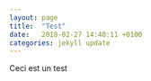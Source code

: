 ```yaml
---
layout: page
title:  "Test"
date:   2018-02-27 14:40:11 +0100
categories: jekyll update
---
```


Ceci est un test
